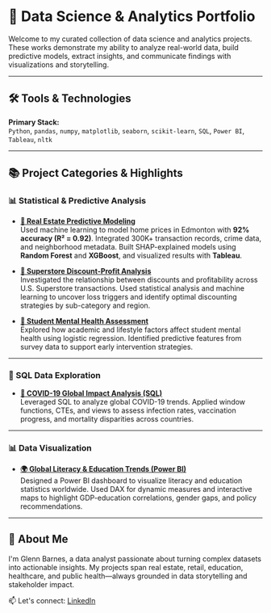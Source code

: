 # 💼 Data Science & Analytics Portfolio

Welcome to my curated collection of data science and analytics projects. These works demonstrate my ability to analyze real-world data, build predictive models, extract insights, and communicate findings with visualizations and storytelling.

---

## 🛠️ Tools & Technologies

**Primary Stack:**  
`Python`, `pandas`, `numpy`, `matplotlib`, `seaborn`, `scikit-learn`, `SQL`, `Power BI`, `Tableau`, `nltk`

---

## 📚 Project Categories & Highlights

### 📊 Statistical & Predictive Analysis

- [**🏡 Real Estate Predictive Modeling**](https://github.com/glennybarnes/real-estate-predictive-modeling-edmonton)  
  Used machine learning to model home prices in Edmonton with **92% accuracy (R² = 0.92)**. Integrated 300K+ transaction records, crime data, and neighborhood metadata. Built SHAP-explained models using **Random Forest** and **XGBoost**, and visualized results with **Tableau**.

- [**🏪 Superstore Discount-Profit Analysis**](https://github.com/glennybarnes/portfolio_projects/blob/main/Superstore%20Discount-Profit%20Analysis.ipynb)  
  Investigated the relationship between discounts and profitability across U.S. Superstore transactions. Used statistical analysis and machine learning to uncover loss triggers and identify optimal discounting strategies by sub-category and region.

- [**🧠 Student Mental Health Assessment**](https://github.com/glennybarnes/personal_projects/blob/main/Student%20Mental%20Health%20Assessments.ipynb)  
  Explored how academic and lifestyle factors affect student mental health using logistic regression. Identified predictive features from survey data to support early intervention strategies.

---

### 🧮 SQL Data Exploration

- [**🦠 COVID-19 Global Impact Analysis (SQL)**](https://github.com/glennybarnes/personal_projects/blob/main/COVID%20Portfolio%20Project%20actual%20scripts.sql)  
  Leveraged SQL to analyze global COVID-19 trends. Applied window functions, CTEs, and views to assess infection rates, vaccination progress, and mortality disparities across countries.

---

### 📊 Data Visualization

- [**🌍 Global Literacy & Education Trends (Power BI)**](https://app.powerbi.com/links/4X6uPSLwX4?ctid=5c98fb47-d3b9-4649-9d94-f88cbdd9729c&pbi_source=linkShare)  
  Designed a Power BI dashboard to visualize literacy and education statistics worldwide. Used DAX for dynamic measures and interactive maps to highlight GDP-education correlations, gender gaps, and policy recommendations.

---

## 🚀 About Me

I'm Glenn Barnes, a data analyst passionate about turning complex datasets into actionable insights. My projects span real estate, retail, education, healthcare, and public health—always grounded in data storytelling and stakeholder impact.

📫 Let's connect: [LinkedIn](https://www.linkedin.com/in/glennybarnes/)
